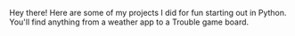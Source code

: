 Hey there! Here are some of my projects I did for fun starting out in Python. You'll find anything from a weather app to a Trouble game board.
